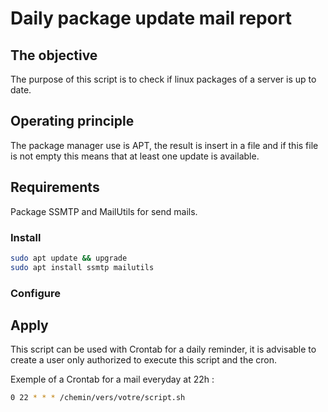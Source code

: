 # Daily package update mail report

## The objective

The purpose of this script is to check if linux packages of a server is up to date.

## Operating principle

The package manager use is APT, the result is insert in a file and if this file is not empty this means that at least one update is available.

## Requirements

Package SSMTP and MailUtils for send mails.

### Install
```bash
sudo apt update && upgrade
sudo apt install ssmtp mailutils
```
### Configure

## Apply

This script can be used with Crontab for a daily reminder, it is advisable to create a user only authorized to execute this script and the cron.

Exemple of a Crontab for a mail everyday at 22h :

```bash
0 22 * * * /chemin/vers/votre/script.sh
```

